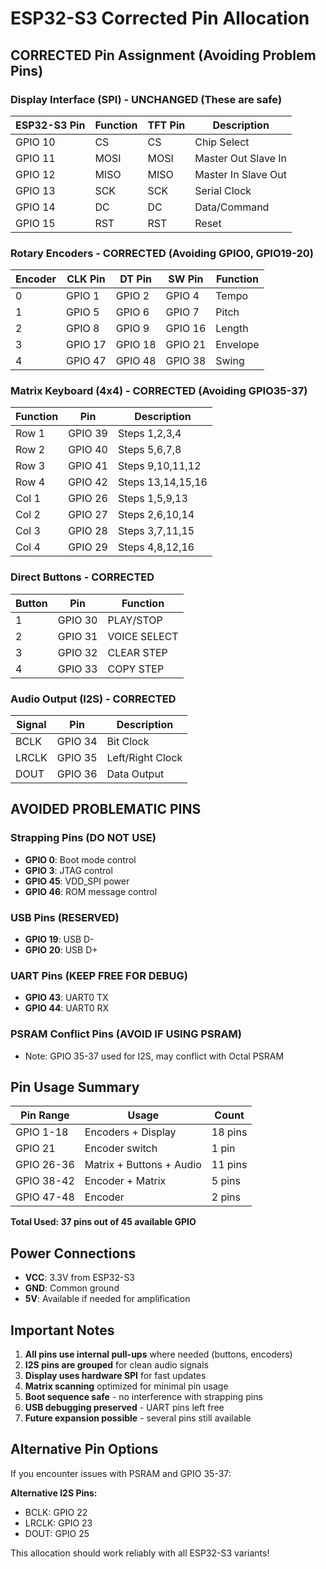 # ESP32-S3 Corrected Pin Allocation

## CORRECTED Pin Assignment (Avoiding Problem Pins)

### Display Interface (SPI) - UNCHANGED (These are safe)
| ESP32-S3 Pin | Function | TFT Pin | Description |
|--------------|----------|---------|-------------|
| GPIO 10 | CS | CS | Chip Select |
| GPIO 11 | MOSI | MOSI | Master Out Slave In |
| GPIO 12 | MISO | MISO | Master In Slave Out |
| GPIO 13 | SCK | SCK | Serial Clock |
| GPIO 14 | DC | DC | Data/Command |
| GPIO 15 | RST | RST | Reset |

### Rotary Encoders - CORRECTED (Avoiding GPIO0, GPIO19-20)
| Encoder | CLK Pin | DT Pin | SW Pin | Function |
|---------|---------|--------|--------|----------|
| 0 | GPIO 1 | GPIO 2 | GPIO 4 | Tempo |
| 1 | GPIO 5 | GPIO 6 | GPIO 7 | Pitch |
| 2 | GPIO 8 | GPIO 9 | GPIO 16 | Length |
| 3 | GPIO 17 | GPIO 18 | GPIO 21 | Envelope |
| 4 | GPIO 47 | GPIO 48 | GPIO 38 | Swing |

### Matrix Keyboard (4x4) - CORRECTED (Avoiding GPIO35-37)
| Function | Pin | Description |
|----------|-----|-------------|
| Row 1 | GPIO 39 | Steps 1,2,3,4 |
| Row 2 | GPIO 40 | Steps 5,6,7,8 |
| Row 3 | GPIO 41 | Steps 9,10,11,12 |
| Row 4 | GPIO 42 | Steps 13,14,15,16 |
| Col 1 | GPIO 26 | Steps 1,5,9,13 |
| Col 2 | GPIO 27 | Steps 2,6,10,14 |
| Col 3 | GPIO 28 | Steps 3,7,11,15 |
| Col 4 | GPIO 29 | Steps 4,8,12,16 |

### Direct Buttons - CORRECTED
| Button | Pin | Function |
|--------|-----|----------|
| 1 | GPIO 30 | PLAY/STOP |
| 2 | GPIO 31 | VOICE SELECT |
| 3 | GPIO 32 | CLEAR STEP |
| 4 | GPIO 33 | COPY STEP |

### Audio Output (I2S) - CORRECTED
| Signal | Pin | Description |
|--------|-----|-------------|
| BCLK | GPIO 34 | Bit Clock |
| LRCLK | GPIO 35 | Left/Right Clock |
| DOUT | GPIO 36 | Data Output |

## AVOIDED PROBLEMATIC PINS

### Strapping Pins (DO NOT USE)
- **GPIO 0**: Boot mode control
- **GPIO 3**: JTAG control  
- **GPIO 45**: VDD_SPI power
- **GPIO 46**: ROM message control

### USB Pins (RESERVED)
- **GPIO 19**: USB D-
- **GPIO 20**: USB D+

### UART Pins (KEEP FREE FOR DEBUG)
- **GPIO 43**: UART0 TX
- **GPIO 44**: UART0 RX

### PSRAM Conflict Pins (AVOID IF USING PSRAM)
- Note: GPIO 35-37 used for I2S, may conflict with Octal PSRAM

## Pin Usage Summary

| Pin Range | Usage | Count |
|-----------|--------|--------|
| GPIO 1-18 | Encoders + Display | 18 pins |
| GPIO 21 | Encoder switch | 1 pin |
| GPIO 26-36 | Matrix + Buttons + Audio | 11 pins |
| GPIO 38-42 | Encoder + Matrix | 5 pins |
| GPIO 47-48 | Encoder | 2 pins |

**Total Used: 37 pins out of 45 available GPIO**

## Power Connections
- **VCC**: 3.3V from ESP32-S3
- **GND**: Common ground
- **5V**: Available if needed for amplification

## Important Notes

1. **All pins use internal pull-ups** where needed (buttons, encoders)
2. **I2S pins are grouped** for clean audio signals
3. **Display uses hardware SPI** for fast updates  
4. **Matrix scanning** optimized for minimal pin usage
5. **Boot sequence safe** - no interference with strapping pins
6. **USB debugging preserved** - UART pins left free
7. **Future expansion possible** - several pins still available

## Alternative Pin Options

If you encounter issues with PSRAM and GPIO 35-37:

**Alternative I2S Pins:**
- BCLK: GPIO 22
- LRCLK: GPIO 23  
- DOUT: GPIO 25

This allocation should work reliably with all ESP32-S3 variants!